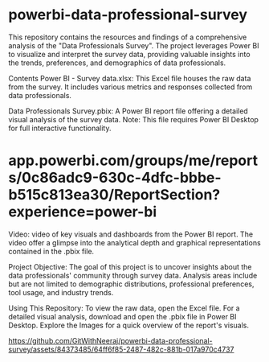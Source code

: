# powerbi-data-professional-survey
This repository contains the resources and findings of a comprehensive analysis of the "Data Professionals Survey". The project leverages Power BI to visualize and interpret the survey data, providing valuable insights into the trends, preferences, and demographics of data professionals.

Contents
Power BI - Survey data.xlsx: This Excel file houses the raw data from the survey. It includes various metrics and responses collected from data professionals.

Data Professionals Survey.pbix: A Power BI report file offering a detailed visual analysis of the survey data. Note: This file requires Power BI Desktop for full interactive functionality.
# app.powerbi.com/groups/me/reports/0c86adc9-630c-4dfc-bbbe-b515c813ea30/ReportSection?experience=power-bi
Video: video of key visuals and dashboards from the Power BI report. The video offer a glimpse into the analytical depth and graphical representations contained in the .pbix file.



Project Objective:
The goal of this project is to uncover insights about the data professionals' community through survey data. Analysis areas include but are not limited to demographic distributions, professional preferences, tool usage, and industry trends.

Using This Repository:
To view the raw data, open the Excel file.
For a detailed visual analysis, download and open the .pbix file in Power BI Desktop.
Explore the Images  for a quick overview of the report's visuals.


https://github.com/GitWithNeeraj/powerbi-data-professional-survey/assets/84373485/64ff6f85-2487-482c-881b-017a970c4737





